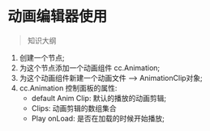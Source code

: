 # 动画编辑器使用

> 知识大纲
1. 创建一个节点;
2. 为这个节点添加一个动画组件 cc.Animation;
3. 为这个动画组件新建一个动画文件 --> AnimationClip对象;
4. cc.Animation 控制面板的属性:
     * default Anim Clip: 默认的播放的动画剪辑;
     * Clips: 动画剪辑的数组集合
     * Play onLoad: 是否在加载的时候开始播放;
